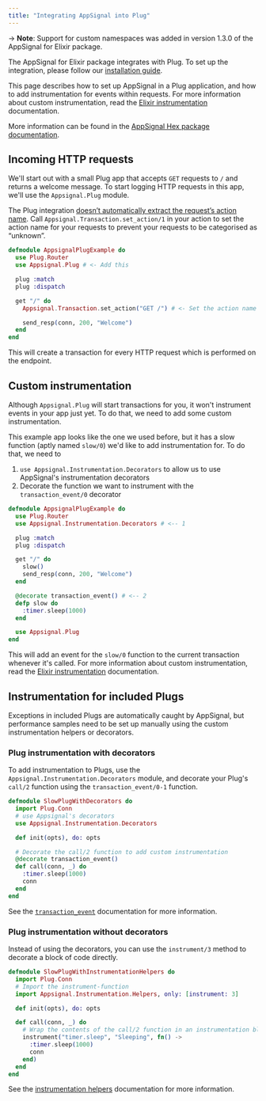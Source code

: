```yaml
---
title: "Integrating AppSignal into Plug"
---
```


-> **Note**: Support for custom namespaces was added in version 1.3.0 of the
   AppSignal for Elixir package.

The AppSignal for Elixir package integrates with Plug. To set up the
integration, please follow our [installation guide](/elixir/1.x/installation.html).

This page describes how to set up AppSignal in a Plug application, and how to
add instrumentation for events within requests. For more information about
custom instrumentation, read the [Elixir
instrumentation](/elixir/1.x/instrumentation/index.html) documentation.

More information can be found in the [AppSignal Hex package
documentation][hex-appsignal].

## Incoming HTTP requests

We'll start out with a small Plug app that accepts `GET` requests to `/` and
returns a welcome message. To start logging HTTP requests in this app, we'll
use the `Appsignal.Plug` module.

The Plug integration [doesn’t automatically extract the request’s action
name](/support/known-issues/plug-actions-registered-as-unknown.html).
Call `Appsignal.Transaction.set_action/1` in your action to set the action name
for your requests to prevent your requests to be categorised as “unknown”.

``` elixir
defmodule AppsignalPlugExample do
  use Plug.Router
  use Appsignal.Plug # <- Add this

  plug :match
  plug :dispatch

  get "/" do
    Appsignal.Transaction.set_action("GET /") # <- Set the action name

    send_resp(conn, 200, "Welcome")
  end
end
```

This will create a transaction for every HTTP request which is performed on the 
endpoint.

## Custom instrumentation

Although `Appsignal.Plug` will start transactions for you, it won't instrument
events in your app just yet. To do that, we need to add some custom
instrumentation.

This example app looks like the one we used before, but it has a slow function
(aptly named `slow/0`) we'd like to add instrumentation for. To do that, we need
to

1. `use Appsignal.Instrumentation.Decorators` to allow us to use AppSignal's
   instrumentation decorators
2. Decorate the function we want to instrument with the `transaction_event/0`
   decorator

``` elixir
defmodule AppsignalPlugExample do
  use Plug.Router
  use Appsignal.Instrumentation.Decorators # <-- 1

  plug :match
  plug :dispatch

  get "/" do
    slow()
    send_resp(conn, 200, "Welcome")
  end

  @decorate transaction_event() # <-- 2
  defp slow do
    :timer.sleep(1000)
  end

  use Appsignal.Plug
end
```

This will add an event for the `slow/0` function to the current transaction
whenever it's called. For more information about custom instrumentation, read
the [Elixir instrumentation](/elixir/1.x/instrumentation/index.html) documentation.

## Instrumentation for included Plugs

Exceptions in included Plugs are automatically caught by AppSignal, but
performance samples need to be set up manually using the custom instrumentation
helpers or decorators.

### Plug instrumentation with decorators

To add instrumentation to Plugs, use the `Appsignal.Instrumentation.Decorators`
module, and decorate your Plug's `call/2` function using the
`transaction_event/0-1` function.

``` elixir
defmodule SlowPlugWithDecorators do
  import Plug.Conn
  # use Appsignal's decorators
  use Appsignal.Instrumentation.Decorators

  def init(opts), do: opts

  # Decorate the call/2 function to add custom instrumentation
  @decorate transaction_event()
  def call(conn, _) do
    :timer.sleep(1000)
    conn
  end
end
```

See the
[`transaction_event`](/elixir/instrumentation/instrumentation.html#decorator-transaction-events)
documentation for more information.

### Plug instrumentation without decorators

Instead of using the decorators, you can use the `instrument/3` method to
decorate a block of code directly.

``` elixir
defmodule SlowPlugWithInstrumentationHelpers do
  import Plug.Conn
  # Import the instrument-function
  import Appsignal.Instrumentation.Helpers, only: [instrument: 3]

  def init(opts), do: opts

  def call(conn, _) do
    # Wrap the contents of the call/2 function in an instrumentation block
    instrument("timer.sleep", "Sleeping", fn() ->
      :timer.sleep(1000)
      conn
    end)
  end
end
```

See the [instrumentation
helpers](/elixir/instrumentation/instrumentation.html#instrumentation-helper-functions)
documentation for more information.

[hex-appsignal]: https://hexdocs.pm/appsignal/

